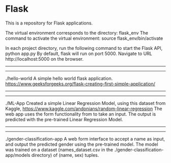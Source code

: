 # Flask

This is a repository for Flask applications.

The virtual environment corresponds to the directory: flask_env
The command to activate the virtual environment: source flask_env/bin/activate

In each project directory, run the following command to start the Flask API,
python app.py
By default, flask will run on port 5000. Navigate to URL http://localhost:5000 on the browser.

--------------------------------------------------------------------------
--------------------------------------------------------------------------


./hello-world
A simple hello world flask application. https://www.geeksforgeeks.org/flask-creating-first-simple-application/

--------------------------------------------------------------------------
--------------------------------------------------------------------------

./ML-App
Created a simple Linear Regression Model, using this dataset from Kaggle,
https://www.kaggle.com/andonians/random-linear-regression
The web app uses the form functionality from to take an input. The output is predicted with the pre-trained Linear Regression Model.

--------------------------------------------------------------------------
--------------------------------------------------------------------------

./gender-classification-app
A web form interface to accept a name as input, and output the predicted gender using the pre-trained model. 
The model was trained on a dataset (names_dataset.csv in the ./gender-classification-app/models directory) of (name, sex) tuples. 
